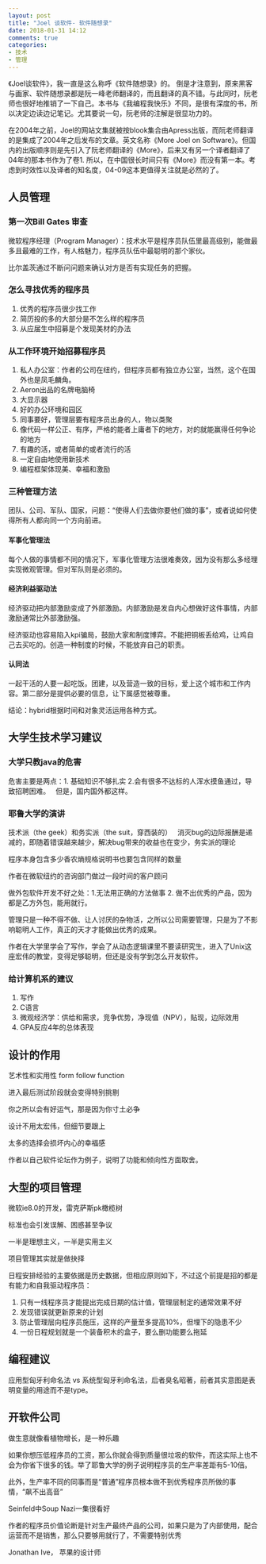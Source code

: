 ```yaml
---
layout: post
title: "Joel 谈软件- 软件随想录"
date: 2018-01-31 14:12
comments: true
categories: 
- 技术
- 管理
---
```


《Joel谈软件》，我一直是这么称呼《软件随想录》的。
倒是才注意到，原来黑客与画家、软件随想录都是阮一峰老师翻译的，而且翻译的真不错。与此同时，阮老师也很好地推销了一下自己。本书与《我编程我快乐》不同，是很有深度的书，所以决定边读边记笔记。尤其要说一句，阮老师的注解是很显功力的。

在2004年之前，Joel的网站文集就被按blook集合由Apress出版，而阮老师翻译的是集成了2004年之后发布的文章。英文名称《More Joel on Software》。但国内的出版顺序则是先引入了阮老师翻译的《More》，后来又有另一个译者翻译了04年的那本书作为了卷1. 所以，在中国很长时间只有《More》而没有第一本。考虑到时效性以及译者的知名度，04-09这本更值得关注就是必然的了。

## 人员管理

### 第一次Bill Gates 审查

微软程序经理（Program Manager）：技术水平是程序员队伍里最高级别，能做最多且最难的工作，有人格魅力，程序员队伍中最聪明的那个家伙。

比尔盖茨通过不断问问题来确认对方是否有实现任务的把握。

### 怎么寻找优秀的程序员

1. 优秀的程序员很少找工作  
2. 简历投的多的大部分是不怎么样的程序员  
3. 从应届生中招募是个发现美材的办法  

### 从工作环境开始招募程序员

1. 私人办公室：作者的公司在纽约，但程序员都有独立办公室，当然，这个在国外也是凤毛麟角。  
2. Aeron出品的名牌电脑椅  
3. 大显示器  
4. 好的办公环境和园区  
5. 同事要好，管理层要有程序员出身的人，物以类聚  
6. 像代码一样公正、有序，严格的能者上庸者下的地方，对的就能赢得任何争论的地方  
7. 有趣的活，或者简单的或者流行的活  
8. 一定自由地使用新技术  
9. 编程框架体现美、幸福和激励  

### 三种管理方法

团队、公司、军队、国家，问题：“使得人们去做你要他们做的事”，或者说如何使得所有人都向同一个方向前进。

#### 军事化管理法

每个人做的事情都不同的情况下，军事化管理方法很难奏效，因为没有那么多经理实现微观管理。但对军队则是必须的。

#### 经济利益驱动法

经济驱动把内部激励变成了外部激励。内部激励是发自内心想做好这件事情，内部激励通常比外部激励强。

经济驱动也容易陷入kpi骗局，鼓励大家和制度博弈。不能把铜板丢给鸡，让鸡自己去买吃的。创造一种制度的时候，不能放弃自己的职责。

#### 认同法

一起干活的人要一起吃饭。团建，以及营造一致的目标，爱上这个城市和工作内容。第二部分是提供必要的信息，让下属感觉被尊重。

结论：hybrid根据时间和对象灵活运用各种方式。


## 大学生技术学习建议

### 大学只教java的危害

危害主要是两点：1. 基础知识不够扎实 2.会有很多不达标的人浑水摸鱼通过，导致招聘困难。  
但是，国内国外都这样。

### 耶鲁大学的演讲

技术派（the geek）和务实派（the suit，穿西装的）  
消灭bug的边际报酬是递减的，即随着错误越来越少，解决bug带来的收益也在变少，务实派的理论

程序本身包含多少香农熵规格说明书也要包含同样的数量

作者在微软纽约的咨询部门做过一段时间的客户顾问

做外包软件开发不好之处：1.无法用正确的方法做事 2. 做不出优秀的产品，因为都是乙方外包，能用就行。

管理只是一种不得不做、让人讨厌的杂物活，之所以公司需要管理，只是为了不影响聪明人工作，真正的天才才能做出优秀的成果。

作者在大学里学会了写作，学会了从动态逻辑课里不要读研究生，进入了Unix这座宏伟的教堂，变得足够聪明，但还是没有学到怎么开发软件。

### 给计算机系的建议

1. 写作  
2. C语言 
3. 微观经济学：供给和需求，竞争优势，净现值（NPV），贴现，边际效用  
4. GPA反应4年的总体表现

## 设计的作用

艺术性和实用性 form follow function  

进入最后测试阶段就会变得特别挑剔  

你之所以会有好运气，那是因为你寸土必争

设计不用太宏伟，但细节要跟上

太多的选择会损坏内心的幸福感

作者以自己软件论坛作为例子，说明了功能和倾向性方面取舍。

## 大型的项目管理

微软ie8.0的开发，雷克萨斯pk橄榄树

标准也会引发误解、困惑甚至争议

一半是理想主义，一半是实用主义

项目管理其实就是做抉择

日程安排经验的主要依据是历史数据，但相应原则如下，不过这个前提是招的都是有能力和自我驱动程序员：

1. 只有一线程序员才能提出完成日期的估计值，管理层制定的通常效果不好  
2. 发现错误就更新原来的计划 
3. 防止管理层向程序员施压，这样的产量至多提高10%，但埋下的隐患不少  
4. 一份日程规划就是一个装备积木的盒子，要么删功能要么拖延  

## 编程建议

应用型匈牙利命名法 vs 系统型匈牙利命名法，后者臭名昭著，前者其实意图是表明变量的用途而不是type。

## 开软件公司 

做生意就像看植物增长，是一种乐趣

如果你想压低程序员的工资，那么你就会得到质量很垃圾的软件，而这实际上也不会为你省下很多的钱。举了耶鲁大学的例子说明程序员的生产率差距有5-10倍。

此外，生产率不同的同事而是“普通”程序员根本做不到优秀程序员所做的事情，“飙不出高音”

Seinfeld中Soup Nazi一集很看好

作者的程序员价值论断是针对生产最终产品的公司，如果只是为了内部使用，配合运营而不是销售，那么只要够用就行了，不需要特别优秀

Jonathan Ive， 苹果的设计师


